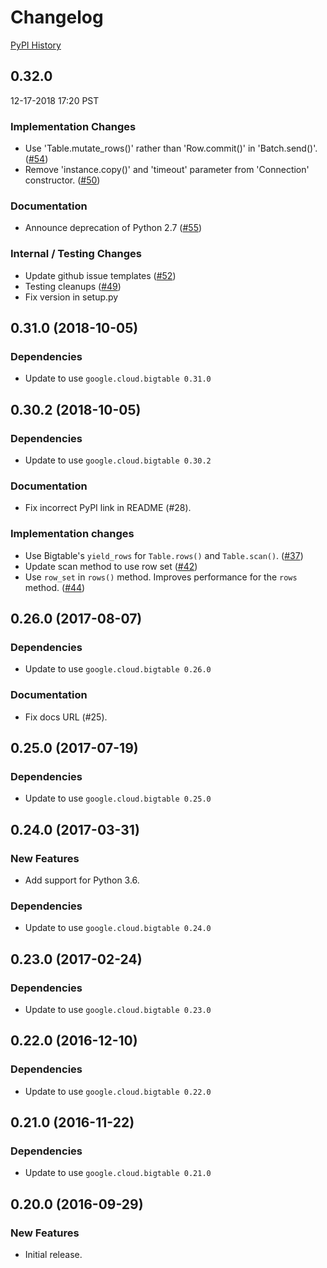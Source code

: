 # Changelog

[PyPI History][1]

[1]: https://pypi.org/project/google-cloud-happybase/#history


## 0.32.0

12-17-2018 17:20 PST


### Implementation Changes
- Use 'Table.mutate_rows()' rather than 'Row.commit()' in 'Batch.send()'. ([#54](https://github.com/googleapis/google-cloud-python-happybase/pull/54))
- Remove 'instance.copy()' and 'timeout' parameter from 'Connection' constructor. ([#50](https://github.com/googleapis/google-cloud-python-happybase/pull/50))

### Documentation
- Announce deprecation of Python 2.7 ([#55](https://github.com/googleapis/google-cloud-python-happybase/pull/55))

### Internal / Testing Changes
- Update github issue templates ([#52](https://github.com/googleapis/google-cloud-python-happybase/pull/52))
- Testing cleanups ([#49](https://github.com/googleapis/google-cloud-python-happybase/pull/49))
- Fix version in setup.py

## 0.31.0 (2018-10-05)

### Dependencies

- Update to use `google.cloud.bigtable 0.31.0`


## 0.30.2 (2018-10-05)

### Dependencies

- Update to use `google.cloud.bigtable 0.30.2`

### Documentation

- Fix incorrect PyPI link in README (#28).

### Implementation changes

- Use Bigtable's `yield_rows` for `Table.rows()` and `Table.scan()`. ([#37](https://github.com/googleapis/google-cloud-python-happybase/pull/37))
- Update scan method to use row set ([#42](https://github.com/googleapis/google-cloud-python-happybase/pull/42))
- Use `row_set` in `rows()` method.  Improves performance for the `rows` method. ([#44](https://github.com/googleapis/google-cloud-python-happybase/pull/44))


## 0.26.0 (2017-08-07)

### Dependencies

- Update to use `google.cloud.bigtable 0.26.0`

### Documentation

- Fix docs URL (#25).


## 0.25.0 (2017-07-19)

### Dependencies

- Update to use `google.cloud.bigtable 0.25.0`


## 0.24.0 (2017-03-31)

### New Features

- Add support for Python 3.6.

### Dependencies

- Update to use `google.cloud.bigtable 0.24.0`


## 0.23.0 (2017-02-24)

### Dependencies

- Update to use `google.cloud.bigtable 0.23.0`


## 0.22.0 (2016-12-10)

### Dependencies

- Update to use `google.cloud.bigtable 0.22.0`


## 0.21.0 (2016-11-22)

### Dependencies

- Update to use `google.cloud.bigtable 0.21.0`


## 0.20.0 (2016-09-29)

### New Features

- Initial release.
